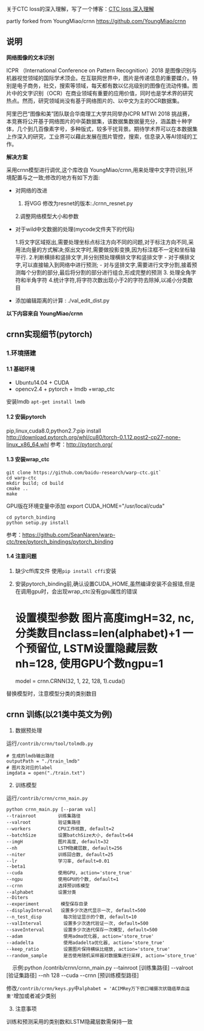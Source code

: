 关于CTC loss的深入理解，写了一个博客：[CTC loss 深入理解](https://github.com/Narcissuscyn/OCR/blob/master/2018-04-14-CTC%20loss%E7%9A%84%E6%B7%B1%E5%85%A5%E7%90%86%E8%A7%A3%EF%BC%88CTC:%20Connectionlist%20Temporal%20Classification%EF%BC%89.pdf)
      

partly forked from YoungMiao/crnn https://github.com/YoungMiao/crnn

## 说明

**网络图像的文本识别**

ICPR （International Conference on Pattern Recognition）2018 是图像识别与机器视觉领域的国际学术顶会。在互联网世界中，图片是传递信息的重要媒介。特别是电子商务，社交，搜索等领域，每天都有数以亿兆级别的图像在流动传播。图片中的文字识别（OCR）在商业领域有重要的应用价值，同时也是学术界的研究热点。然而，研究领域尚没有基于网络图片的、以中文为主的OCR数据集。

阿里巴巴“图像和美”团队联合华南理工大学共同举办ICPR MTWI 2018 挑战赛，本竞赛将公开基于网络图片的中英数据集，该数据集数据量充分，涵盖数十种字体，几个到几百像素字号，多种版式，较多干扰背景。期待学术界可以在本数据集上作深入的研究，工业界可以藉此发展在图片管控，搜索，信息录入等AI领域的工作。

**解决方案**

采用crnn模型进行调优,这个库改自 YoungMiao/crnn,用来处理中文字符识别,环境配置与之一致;修改的地方有如下方面:

- 对网络的改进 

	1. 将VGG 修改为resnet的版本:./crnn_resnet.py
	
	2.调整网络模型大小和参数
	
- 对于wild中文数据的处理(mycode文件夹下的代码)

	1.将文字区域抠出,需要处理坐标点标注方向不同的问题,对于标注方向不同,采用法向量的方式解决;抠出文字时,需要做投影变换,因为标注框不一定和坐标轴平行.
	2.判断横排和竖排文字,并分别预处理横排文字和竖排文字
		- 对于横排文字,可以直接输入到网络中进行预测;
		- 对与竖排文字,需要进行文字分割,接着预测每个分割的部分,最后将分割的部分进行组合,形成完整的预测
	3. 处理全角字符和半角字符
	4.统计字符,将字符次数出现小于2的字符去除掉,以减小分类数目
		
		

- 添加编辑距离的计算 : ./val_edit_dist.py

**以下内容来自 YoungMiao/crnn**

## crnn实现细节(pytorch)
### 1.环境搭建
#### 1.1 基础环境
* Ubuntu14.04 + CUDA
* opencv2.4 + pytorch + lmdb +wrap_ctc

安装lmdb `apt-get install lmdb`
#### 1.2 安装pytorch
pip,linux,cuda8.0,python2.7:pip install http://download.pytorch.org/whl/cu80/torch-0.1.12.post2-cp27-none-linux_x86_64.whl
参考：http://pytorch.org/
#### 1.3 安装wrap_ctc
    git clone https://github.com/baidu-research/warp-ctc.git`
    cd warp-ctc
    mkdir build; cd build
    cmake ..
    make

GPU版在环境变量中添加
    export CUDA_HOME="/usr/local/cuda"

    cd pytorch_binding
    python setup.py install
    
参考：https://github.com/SeanNaren/warp-ctc/tree/pytorch_bindings/pytorch_binding
#### 1.4 注意问题
1. 缺少cffi库文件 使用`pip install cffi`安装
2. 安装pytorch_binding前,确认设置CUDA_HOME,虽然编译安装不会报错,但是在调用gpu时，会出现wrap_ctc没有gpu属性的错误

   # 设置模型参数 图片高度imgH=32, nc, 分类数目nclass=len(alphabet)+1 一个预留位, LSTM设置隐藏层数nh=128, 使用GPU个数ngpu=1
    model = crnn.CRNN(32, 1, 22, 128, 1).cuda()

替换模型时，注意模型分类的类别数目
## crnn 训练(以21类中英文为例)
1. 数据预处理

运行`/contrib/crnn/tool/tolmdb.py`

    # 生成的lmdb输出路径
    outputPath = "./train_lmdb"
    # 图片及对应的label
    imgdata = open("./train.txt")

2. 训练模型

运行`/contrib/crnn/crnn_main.py`

    python crnn_main.py [--param val]
    --trainroot        训练集路径
    --valroot          验证集路径
    --workers          CPU工作核数, default=2
    --batchSize        设置batchSize大小, default=64
    --imgH             图片高度, default=32
    --nh               LSTM隐藏层数, default=256
    --niter            训练回合数, default=25
    --lr               学习率, default=0.01
    --beta1             
    --cuda             使用GPU, action='store_true'
    --ngpu             使用GPU的个数, default=1
    --crnn             选择预训练模型
    --alphabet         设置分类
    --Diters            
    --experiment        模型保存目录
    --displayInterval   设置多少次迭代显示一次, default=500
    --n_test_disp        每次验证显示的个数, default=10
    --valInterval        设置多少次迭代验证一次, default=500
    --saveInterval       设置多少次迭代保存一次模型, default=500
    --adam               使用adma优化器, action='store_true'
    --adadelta           使用adadelta优化器, action='store_true'
    --keep_ratio         设置图片保持横纵比缩放, action='store_true'
    --random_sample      是否使用随机采样器对数据集进行采样, action='store_true'
    
示例:python /contrib/crnn/crnn_main.py --tainroot [训练集路径] --valroot [验证集路径] --nh 128 --cuda --crnn [预训练模型路径] 

修改`/contrib/crnn/keys.py`中`alphabet = 'ACIMRey万下依口哺摄次状璐癌草血运重'`增加或者减少类别

3. 注意事项

训练和预测采用的类别数和LSTM隐藏层数需保持一致



